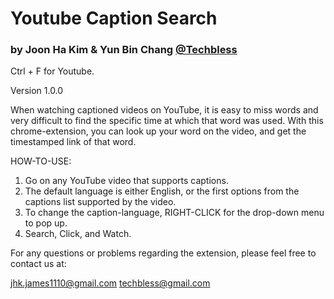 # Youtube Caption Search
### by Joon Ha Kim & Yun Bin Chang [@Techbless](https://github.com/techbless)

Ctrl + F for Youtube.

Version 1.0.0

When watching captioned videos on YouTube, it is easy to miss words and very difficult to find the specific time at which that word was used. With this chrome-extension, you can look up your word on the video, and get the timestamped link of that word.

HOW-TO-USE:

1. Go on any YouTube video that supports captions. 
2. The default language is either English, or the first options from the captions list supported by the video.
3. To change the caption-language, RIGHT-CLICK for the drop-down menu to pop up.
4. Search, Click, and Watch.

For any questions or problems regarding the extension, please feel free to contact us at:

jhk.james1110@gmail.com
techbless@gmail.com
